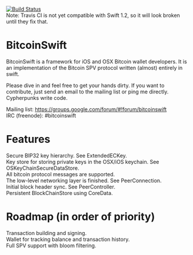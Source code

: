 [![Build Status](https://travis-ci.org/DoubleSha/BitcoinSwift.svg?branch=master)](https://travis-ci.org/DoubleSha/BitcoinSwift)  
Note: Travis CI is not yet compatible with Swift 1.2, so it will look broken until they fix that.

BitcoinSwift
============

BitcoinSwift is a framework for iOS and OSX Bitcoin wallet developers. It is an implementation of the Bitcoin SPV protocol written (almost) entirely in swift.

Please dive in and feel free to get your hands dirty. If you want to contribute, just send an email to the mailing list or ping me directly. Cypherpunks write code.

Mailing list: https://groups.google.com/forum/#!forum/bitcoinswift  
IRC (freenode): #bitcoinswift


Features
============

Secure BIP32 key hierarchy. See ExtendedECKey.  
Key store for storing private keys in the OSX/iOS keychain. See OSKeyChainSecureDataStore.  
All bitcoin protocol messages are supported.  
The low-level networking layer is finished. See PeerConnection.  
Initial block header sync. See PeerController.  
Persistent BlockChainStore using CoreData.  


Roadmap (in order of priority)
============

Transaction building and signing.  
Wallet for tracking balance and transaction history.  
Full SPV support with bloom filtering.  
